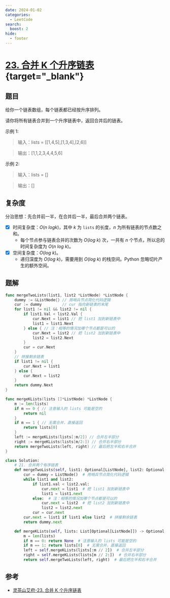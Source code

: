 ```yaml
---
date: 2024-01-02
categories:
  - LeetCode
search:
  boost: 2
hide:
  - footer
---
```


# [23. 合并 K 个升序链表](https://leetcode.cn/problems/merge-k-sorted-lists){target="_blank"}

## 题目

给你一个链表数组，每个链表都已经按升序排列。

请你将所有链表合并到一个升序链表中，返回合并后的链表。

示例 1:

> 输入：lists = [[1,4,5],[1,3,4],[2,6]]

> 输出：[1,1,2,3,4,4,5,6]

示例 2:

> 输入：lists = []

> 输出：[]

## 复杂度

分治思想：先合并前一半，在合并后一半，最后合并两个链表。

- [x] 时间复杂度：$O(n \ logk)$，其中 $k$ 为 `lists` 的长度，$n$ 为所有链表的节点数之和。
    - 每个节点参与链表合并的次数为 $O(log\ ⁡k)$ 次，一共有 $n$ 个节点，所以总的时间复杂度为 $O(n \ log\ ⁡k)$。
- [x] 空间复杂度：$O(log\ k)$。
    - 递归深度为 $O(log\ ⁡k)$，需要用到 $O(log\ ⁡k)$ 的栈空间。Python 忽略切片产生的额外空间。

## 题解

```go title="Go"
func mergeTwoLists(list1, list2 *ListNode) *ListNode {
    dummy := &ListNode{} // 用哨兵节点简化代码逻辑
    cur := dummy         // cur 指向新链表的末尾
    for list1 != nil && list2 != nil {
        if list1.Val < list2.Val {
            cur.Next = list1 // 把 list1 加到新链表中
            list1 = list1.Next
        } else { // 注：相等的情况加哪个节点都是可以的
            cur.Next = list2 // 把 list2 加到新链表中
            list2 = list2.Next
        }
        cur = cur.Next
    }
    // 拼接剩余链表
    if list1 != nil {
        cur.Next = list1
    } else {
        cur.Next = list2
    }
    return dummy.Next
}

func mergeKLists(lists []*ListNode) *ListNode {
    m := len(lists)
    if m == 0 { // 注意输入的 lists 可能是空的
        return nil
    }
    if m == 1 { // 无需合并，直接返回
        return lists[0]
    }
    left := mergeKLists(lists[:m/2]) // 合并左半部分
    right := mergeKLists(lists[m/2:]) // 合并右半部分
    return mergeTwoLists(left, right) // 最后把左半和右半合并
}
```

```python title="Python"
class Solution:
    # 21. 合并两个有序链表
    def mergeTwoLists(self, list1: Optional[ListNode], list2: Optional[ListNode]) -> Optional[ListNode]:
        cur = dummy = ListNode()  # 用哨兵节点简化代码逻辑
        while list1 and list2:
            if list1.val < list2.val:
                cur.next = list1  # 把 list1 加到新链表中
                list1 = list1.next
            else:  # 注：相等的情况加哪个节点都是可以的
                cur.next = list2  # 把 list2 加到新链表中
                list2 = list2.next
            cur = cur.next
        cur.next = list1 if list1 else list2  # 拼接剩余链表
        return dummy.next

    def mergeKLists(self, lists: List[Optional[ListNode]]) -> Optional[ListNode]:
        m = len(lists)
        if m == 0: return None  # 注意输入的 lists 可能是空的
        if m == 1: return lists[0]  # 无需合并，直接返回
        left = self.mergeKLists(lists[:m // 2])  # 合并左半部分
        right = self.mergeKLists(lists[m // 2:])  # 合并右半部分
        return self.mergeTwoLists(left, right)  # 最后把左半和右半合并
```

## 参考
- [灵茶山艾府-23. 合并 K 个升序链表](https://leetcode.cn/problems/merge-k-sorted-lists/solutions/2384305/liang-chong-fang-fa-zui-xiao-dui-fen-zhi-zbzx/)
